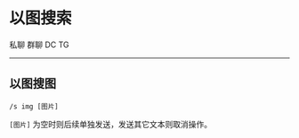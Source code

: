 # 以图搜索
<span class="span-friend">私聊</span>
<span class="span-group">群聊</span>
<span class="span-discord">DC</span>
<span class="span-telegram">TG</span>

---

## 以图搜图
```
/s img [图片]
```
`[图片]` 为空时则后续单独发送，发送其它文本则取消操作。